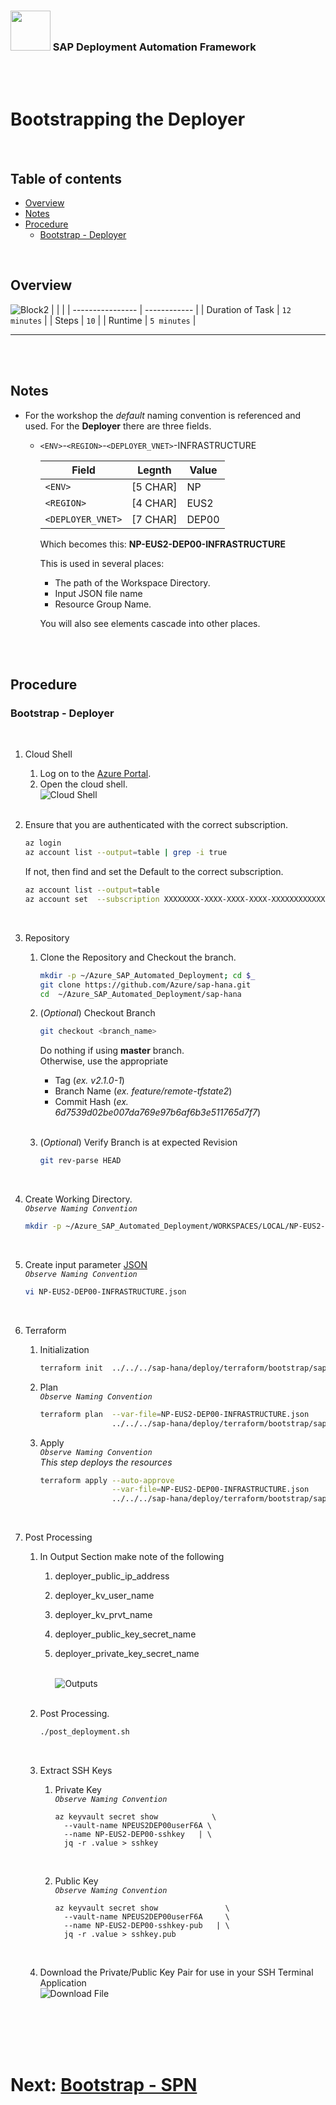 ### <img src="../../../../../../assets/images/UnicornSAPBlack256x256.png" width="64px"> SAP Deployment Automation Framework <!-- omit in toc -->
<br/><br/>

# Bootstrapping the Deployer <!-- omit in toc -->

<br/>

## Table of contents <!-- omit in toc -->

- [Overview](#overview)
- [Notes](#notes)
- [Procedure](#procedure)
  - [Bootstrap - Deployer](#bootstrap---deployer)

<br/>

## Overview

![Block2](assets/Block2.png)
|                  |              |
| ---------------- | ------------ |
| Duration of Task | `12 minutes` |
| Steps            | `10`         |
| Runtime          | `5 minutes`  |

---

<br/><br/>

## Notes

- For the workshop the *default* naming convention is referenced and used. For the **Deployer** there are three fields.
  - `<ENV>`-`<REGION>`-`<DEPLOYER_VNET>`-INFRASTRUCTURE

    | Field             | Legnth   | Value  |
    | ----------------- | -------- | ------ |
    | `<ENV>`           | [5 CHAR] | NP     |
    | `<REGION>`        | [4 CHAR] | EUS2   |
    | `<DEPLOYER_VNET>` | [7 CHAR] | DEP00  |
  
    Which becomes this: **NP-EUS2-DEP00-INFRASTRUCTURE**
    
    This is used in several places:
    - The path of the Workspace Directory.
    - Input JSON file name
    - Resource Group Name.

    You will also see elements cascade into other places.

<br/><br/>

## Procedure

### Bootstrap - Deployer

<br/>

1. Cloud Shell
   1. Log on to the [Azure Portal](https://portal.azure.com).
   2. Open the cloud shell.
      <br/>![Cloud Shell](assets/CloudShell1.png)
      <br/><br/>

2. Ensure that you are authenticated with the correct subscription.
    ```bash
    az login
    az account list --output=table | grep -i true
    ```

    If not, then find and set the Default to the correct subscription.

    ```bash
    az account list --output=table
    az account set  --subscription XXXXXXXX-XXXX-XXXX-XXXX-XXXXXXXXXXXX
    ```
    <br/>

3. Repository
   1. Clone the Repository and Checkout the branch.
        ```bash
        mkdir -p ~/Azure_SAP_Automated_Deployment; cd $_
        git clone https://github.com/Azure/sap-hana.git
        cd  ~/Azure_SAP_Automated_Deployment/sap-hana
        ```

    2. (*Optional*) Checkout Branch
        ```bash
        git checkout <branch_name>
        ```
        Do nothing if using **master** branch.<br/>
        Otherwise, use the appropriate
        - Tag         (*ex. v2.1.0-1*)
        - Branch Name (*ex. feature/remote-tfstate2*)
        - Commit Hash (*ex. 6d7539d02be007da769e97b6af6b3e511765d7f7*)
        <br/><br/>

    3. (*Optional*) Verify Branch is at expected Revision
        ```bash
        git rev-parse HEAD
        ```
        <br/>

4. Create Working Directory.
    <br/>*`Observe Naming Convention`*<br/>
    ```bash
    mkdir -p ~/Azure_SAP_Automated_Deployment/WORKSPACES/LOCAL/NP-EUS2-DEP00-INFRASTRUCTURE; cd $_
    ```
    <br/>

5. Create input parameter [JSON](templates/NP-EUS2-DEP00-INFRASTRUCTURE.json)
    <br/>*`Observe Naming Convention`*<br/>
    ```bash
    vi NP-EUS2-DEP00-INFRASTRUCTURE.json
    ```
    <br/>

6.  Terraform
    1. Initialization
       ```bash
       terraform init  ../../../sap-hana/deploy/terraform/bootstrap/sap_deployer/
       ```

    2. Plan
       <br/>*`Observe Naming Convention`*<br/>
       ```bash
       terraform plan  --var-file=NP-EUS2-DEP00-INFRASTRUCTURE.json                    \
                       ../../../sap-hana/deploy/terraform/bootstrap/sap_deployer/
       ```

    3. Apply
       <br/>*`Observe Naming Convention`*<br/>
       *This step deploys the resources*
       ```bash
       terraform apply --auto-approve                                                  \
                       --var-file=NP-EUS2-DEP00-INFRASTRUCTURE.json                    \
                       ../../../sap-hana/deploy/terraform/bootstrap/sap_deployer/
       ```
        <br/>

7.  Post Processing
    1. In Output Section make note of the following 
       1. deployer_public_ip_address
       2. deployer_kv_user_name
       3. deployer_kv_prvt_name
       4. deployer_public_key_secret_name
       5. deployer_private_key_secret_name
      
          <br/>![Outputs](assets/Outputs-Deployer.png)
          <br/><br/>

    2. Post Processing.
       ```bash
       ./post_deployment.sh
       ```
       <br/>

    3. Extract SSH Keys
       1. Private Key
          <br/>*`Observe Naming Convention`*<br/>
          ```
          az keyvault secret show            \
            --vault-name NPEUS2DEP00userF6A \
            --name NP-EUS2-DEP00-sshkey   | \
            jq -r .value > sshkey
          ```
          <br/>

       2. Public Key
          <br/>*`Observe Naming Convention`*<br/>
          ```
          az keyvault secret show               \
            --vault-name NPEUS2DEP00userF6A     \
            --name NP-EUS2-DEP00-sshkey-pub   | \
            jq -r .value > sshkey.pub
          ```
          <br/>

    4. Download the Private/Public Key Pair for use in your SSH Terminal Application
       <br/>![Download File](assets/CloudShell2.png)

       <br/><br/><br/><br/>


# Next: [Bootstrap - SPN](02-spn.md) <!-- omit in toc -->
